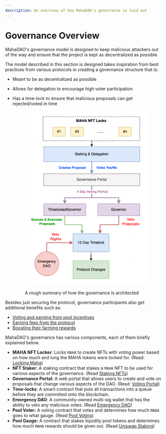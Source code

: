 ```yaml
---
description: An overview of how MahaDAO's governance is laid out
---
```


# Governance Overview

MahaDAO's governance model is designed to keep malicious attackers out of the way and ensure that the project is kept as decentralized as possible.

The model described in this section is designed takes inspiration from best practices from various protocols in creating a governance structure that is:

* Meant to be as decentralized as possible
* Allows for delegation to encourage high voter participation
*   Has a time-lock to ensure that malicious proposals can get rejected/voted in time

    <figure><img src="../.gitbook/assets/image (22).png" alt=""><figcaption><p>A rough summary of how the governance is architected</p></figcaption></figure>

Besides just securing the protocol, governance participants also get additional benefits such as:

* [Voting and earning from pool incentives](pool-voting/)
* [Earning fees from the protocol](earning-fees.md)
* [Boosting their farming rewards](pool-voting/boosting-pools.md)

MahaDAO's governance has various components, each of them briefly explained below.

* **MAHA NFT Locker**: Locks `MAHA` to create NFTs with voting power based on how much and long the MAHA tokens were locked for. (Read: [Locking Maha](locking-mechanism.md))
* **NFT Staker:** A staking contract that stakes a `MAHA` NFT to be used for various aspects of the governance. (Read [Staking NFTs](locking-mechanism.md#staking-nfts))
* **Governance Portal:** A web portal that allows users to create and vote on proposals that change various aspects of the DAO. (Read: [Voting Portal](broken-reference))
* **Time-locks**: A smart-contract that puts all transactions into a queue before they are committed onto the blockchain.
* **Emergency DAO**: A community-owned multi-sig wallet that has the ability to veto any malicious votes. (Read [Emergency DAO](creating-voting-on-proposals.md#emergency-dao))
* **Pool Voter:** A voting contract that votes and determines how much `MAHA` goes to what gauge. (Read [Pool Voting](pool-voting/))
* **Pool Gauge:** A contract that stakes liquidity pool tokens and determines how much `MAHA` rewards should be given out. (Read [Uniswap Staking](pool-voting/uniswap-v3-staking.md))
